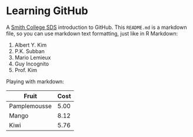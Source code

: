 # Learning GitHub

A [Smith College SDS](https://www.smith.edu/academics/statistics) introduction to GitHub. This `README.md` is a markdown file, so you can use markdown text formatting, just like in R Markdown:

1. Albert Y. Kim
1. P.K. Subban
1. Mario Lemieux
1. Guy Incognito
1. Prof. Kim

Playing with markdown: 

Fruit  | Cost
------------- | -------------
Pamplemousse  | 5.00
Mango  | 8.12
Kiwi | 5.76
